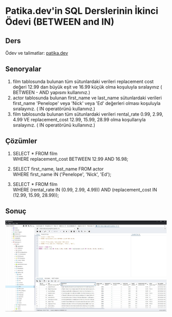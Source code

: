 # Patika.dev'in SQL Derslerinin İkinci Ödevi (BETWEEN and IN)

## Ders
Ödev ve talimatlar: [patika.dev](https://academy.patika.dev/tr/courses/sql/Odev2)

## Senoryalar
1.  film tablosunda bulunan tüm sütunlardaki verileri replacement cost değeri 12.99 dan büyük eşit ve 16.99 küçük olma koşuluyla sıralayınız ( BETWEEN - AND yapısını kullanınız.)
2.  actor tablosunda bulunan first_name ve last_name sütunlardaki verileri first_name 'Penelope' veya 'Nick' veya 'Ed' değerleri olması koşuluyla sıralayınız. ( IN operatörünü kullanınız.)
3.  film tablosunda bulunan tüm sütunlardaki verileri rental_rate 0.99, 2.99, 4.99 VE replacement_cost 12.99, 15.99, 28.99 olma koşullarıyla sıralayınız. ( IN operatörünü kullanınız.)

## Çözümler
1.  SELECT * FROM film  
    WHERE replacement_cost BETWEEN 12.99 AND 16.98;

2.  SELECT first_name, last_name FROM actor  
    WHERE first_name IN ('Penelope', 'Nick', 'Ed');

3.  SELECT * FROM film  
    WHERE (rental_rate IN (0.99, 2.99, 4.99)) AND (replacement_cost IN (12.99, 15.99, 28.99));

## Sonuç
![SQL Ödev 2](/SQL/2-Between&In/Odev2.jpg "SQL Ödev 2")